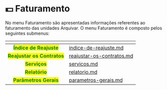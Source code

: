 # 💵 Faturamento

No menu Faturamento são apresentadas informações referentes ao faturamento das unidades Arquivar. O menu Faturamento é composto pelos seguintes submenus:

<table data-view="cards"><thead><tr><th align="center"></th><th data-hidden data-card-target data-type="content-ref"></th></tr></thead><tbody><tr><td align="center"><mark style="color:green;"><strong>Índice de Reajuste</strong></mark> </td><td><a href="indice-de-reajuste.md">indice-de-reajuste.md</a></td></tr><tr><td align="center"><mark style="color:green;"><strong>Reajustar os Contratos</strong></mark></td><td><a href="reajustar-os-contratos.md">reajustar-os-contratos.md</a></td></tr><tr><td align="center"><mark style="color:green;"><strong>Serviços</strong></mark></td><td><a href="servicos.md">servicos.md</a></td></tr><tr><td align="center"><mark style="color:green;"><strong>Relatório</strong></mark></td><td><a href="relatorio.md">relatorio.md</a></td></tr><tr><td align="center"><mark style="color:green;"><strong>Parâmetros Gerais</strong></mark></td><td><a href="parametros-gerais.md">parametros-gerais.md</a></td></tr></tbody></table>
